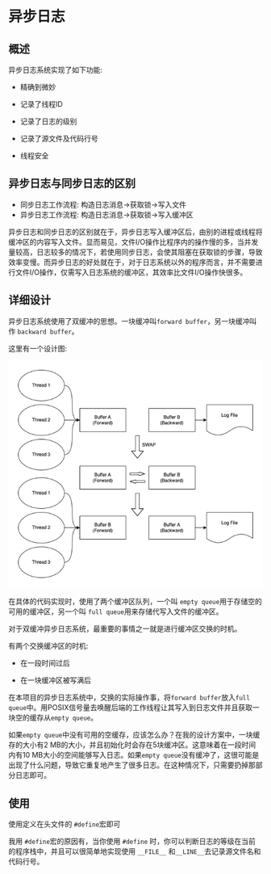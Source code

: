 # 异步日志

## 概述

异步日志系统实现了如下功能:

- 精确到微妙

- 记录了线程ID

- 记录了日志的级别

- 记录了源文件及代码行号

- 线程安全

## 异步日志与同步日志的区别

- 同步日志工作流程: 构造日志消息->获取锁->写入文件
- 异步日志工作流程: 构造日志消息->获取锁->写入缓冲区

异步日志和同步日志的区别就在于，异步日志写入缓冲区后，由别的进程或线程将缓冲区的内容写入文件。显而易见，文件I/O操作比程序内的操作慢的多，当并发量较高，日志较多的情况下，若使用同步日志，会使其阻塞在获取锁的步骤，导致效率变慢。而异步日志的好处就在于，对于日志系统以外的程序而言，并不需要进行文件I/O操作，仅需写入日志系统的缓冲区，其效率比文件I/O操作快很多。

## 详细设计

异步日志系统使用了双缓冲的思想。一块缓冲叫`forward buffer`，另一块缓冲叫作 `backward buffer`。

这里有一个设计图:

![](assets/double-buffer.drawio.png)

在具体的代码实现时，使用了两个缓冲区队列，一个叫 `empty queue`用于存储空的可用的缓冲区，另一个叫 `full queue`用来存储代写入文件的缓冲区。

对于双缓冲异步日志系统，最重要的事情之一就是进行缓冲区交换的时机。

有两个交换缓冲区的时机:

- 在一段时间过后

- 在一块缓冲区被写满后

在本项目的异步日志系统中，交换的实际操作事，将`forward buffer`放入`full queue`中。用POSIX信号量去唤醒后端的工作线程让其写入到日志文件并且获取一块空的缓存从`empty queue`。

如果`empty queue`中没有可用的空缓存，应该怎么办？在我的设计方案中，一块缓存的大小有2 MB的大小，并且初始化时会存在5块缓冲区。这意味着在一段时间内有10 MB大小的空间能够写入日志。如果`empty queue`没有缓冲了，这很可能是出现了什么问题，导致它重复地产生了很多日志。在这种情况下，只需要扔掉那部分日志即可。

## 使用

使用定义在头文件的 `#define`宏即可

我用 `#define`宏的原因有，当你使用 `#define` 时，你可以判断日志的等级在当前的程序栈中，并且可以很简单地实现使用 `__FILE__` 和`__LINE__`去记录源文件名和代码行号。